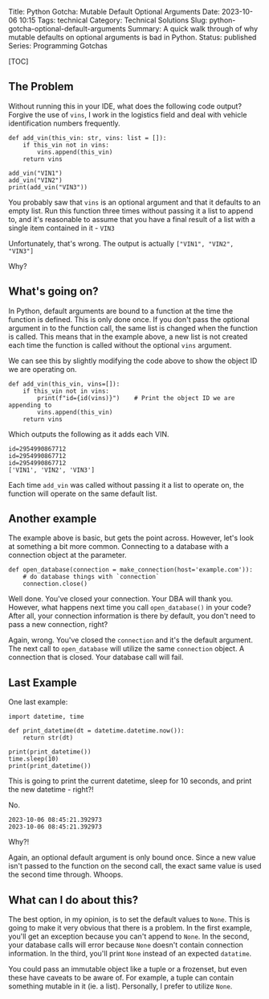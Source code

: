 Title: Python Gotcha: Mutable Default Optional Arguments
Date: 2023-10-06 10:15
Tags: technical
Category: Technical Solutions
Slug: python-gotcha-optional-default-arguments
Summary: A quick walk through of why mutable defaults on optional arguments is bad in Python.
Status: published
Series: Programming Gotchas

[TOC]

## The Problem

Without running this in your IDE, what does the following code output? Forgive the use of `vins`, I work in the logistics field and deal with vehicle identification numbers frequently.

    def add_vin(this_vin: str, vins: list = []):
        if this_vin not in vins:
            vins.append(this_vin)
        return vins

    add_vin("VIN1")
    add_vin("VIN2")
    print(add_vin("VIN3"))

You probably saw that `vins` is an optional argument and that it defaults to an empty list. Run this function three times without passing it a list to append to, and it's reasonable to assume that you have a final result of a list with a single item contained in it - `VIN3`

Unfortunately, that's wrong. The output is actually `["VIN1", "VIN2", "VIN3"]`

Why?

## What's going on?

In Python, default arguments are bound to a function at the time the function is defined. This is only done once. If you don't pass the optional argument in to the function call, the same list is changed when the function is called. This means that in the example above, a new list is not created each time the function is called without the optional `vins` argument.

We can see this by slightly modifying the code above to show the object ID we are operating on.

    def add_vin(this_vin, vins=[]):
        if this_vin not in vins:
            print(f"id={id(vins)}")    # Print the object ID we are appending to
            vins.append(this_vin)
        return vins

Which outputs the following as it adds each VIN.

    id=2954990867712
    id=2954990867712
    id=2954990867712
    ['VIN1', 'VIN2', 'VIN3']

Each time `add_vin` was called without passing it a list to operate on, the function will operate on the same default list.

## Another example

The example above is basic, but gets the point across. However, let's look at something a bit more common. Connecting to a database with a connection object at the parameter.

    def open_database(connection = make_connection(host='example.com')):
        # do database things with `connection`
        connection.close()

Well done. You've closed your connection. Your DBA will thank you. However, what happens next time you call `open_database()` in your code? After all, your connection information is there by default, you don't need to pass a new connection, right?

Again, wrong. You've closed the `connection` and it's the default argument. The next call to `open_database` will utilize the same `connection` object. A connection that is closed. Your database call will fail.

## Last Example

One last example:

    import datetime, time

    def print_datetime(dt = datetime.datetime.now()):
        return str(dt)

    print(print_datetime())
    time.sleep(10)
    print(print_datetime())

This is going to print the current datetime, sleep for 10 seconds, and print the new datetime - right?! 

No. 

    2023-10-06 08:45:21.392973
    2023-10-06 08:45:21.392973

Why?! 

Again, an optional default argument is only bound once. Since a new value isn't passed to the function on the second call, the exact same value is used the second time through. Whoops. 

## What can I do about this?

The best option, in my opinion, is to set the default values to `None`. This is going to make it very obvious that there is a problem. In the first example, you'll get an exception because you can't append to `None`. In the second, your database calls will error because `None` doesn't contain connection information. In the third, you'll print `None` instead of an expected `datatime`. 

You could pass an immutable object like a tuple or a frozenset, but even these have caveats to be aware of. For example, a tuple can contain something mutable in it (ie. a list). Personally, I prefer to utilize `None`.